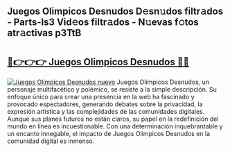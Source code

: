 ## Juegos Olimpicos Desnudos D𝚎sn𝚞dos filtr𝚊dos - Parts-ls3 Vid𝚎os filtr𝚊dos - N𝚞evas f𝚘tos atr𝚊ctivas p3TtB

# <h2><a href="http://mbapky4.tromn.icu/?c=Juegos+Olimpicos+Desnudos">🔗👉👉👉 Juegos Olimpicos Desnudos 🔗🔗</a></h2>

[![Juegos Olimpicos Desnudos nuevo](https://i.imgur.com/pEAQMta.gif)](http://mbapky4.tromn.icu/?c=Juegos+Olimpicos+Desnudos)
Juegos Olimpicos Desnudos, un personaje multifacético y polémico, se resiste a la simple descripción. Su enfoque único para crear una presencia en la web ha fascinado y provocado espectadores, generando debates sobre la privacidad, la expresión artística y las complejidades de las comunidades digitales. Aunque sus planes futuros no están claros, su papel en la redefinición del mundo en línea es incuestionable. Con una determinación inquebrantable y un encanto innegable, el impacto de Juegos Olimpicos Desnudos en la comunidad digital es inmenso.
